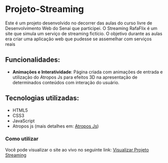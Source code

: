 # Projeto-Streaming

Este é um projeto desenvolvido no decorrer das aulas do curso livre de Desenvolvimento Web do Senai que participei. O Streaming RafaFlix é um site que simula um serviço de streaming fictício. O objetivo durante as aulas era criar uma aplicação web que pudesse se assemelhar com serviços reais 

## Funcionalidades:

- **Animações e Interatividade**: Página criada com animações de entrada e utilização do Atropos Js para efeitos 3D na apresentação de determinados conteúdos com interação do usuário.  

## Tecnologias utilizadas:

- HTML5
- CSS3
- JavaScript
- Atropos js (mais detalhes em: [Atropos Js](atroposjs.com))

### Como utilizar 

Você pode visualizar o site ao vivo no seguinte link:
[Visualizar Projeto Streaming](https://rafaelfelipelipe.github.io/Projeto--DentLab/)

